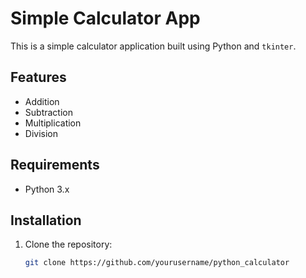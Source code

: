 # Simple Calculator App

This is a simple calculator application built using Python and `tkinter`.

## Features

- Addition
- Subtraction
- Multiplication
- Division

## Requirements

- Python 3.x

## Installation

1. Clone the repository:
   ```sh
   git clone https://github.com/yourusername/python_calculator